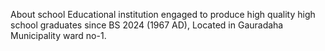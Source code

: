About school
Educational institution engaged to produce high quality high school graduates since BS 2024 (1967 AD), Located in Gauradaha Municipality ward no-1. 
